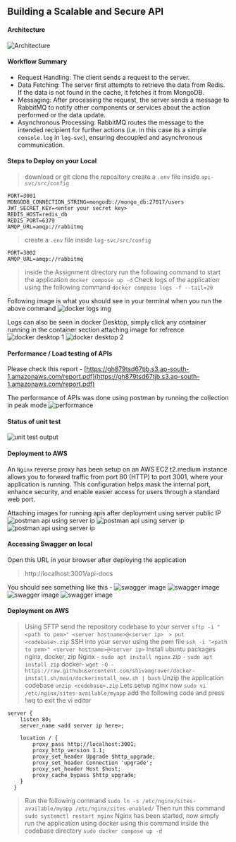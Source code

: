 ## Building a Scalable and Secure API
 #### Architecture
 ![Architecture](screenshots/arch.png)
 
#### Workflow Summary
- Request Handling: The client sends a request to the server.
- Data Fetching: The server first attempts to retrieve the data from Redis. If the data is not found in the cache, it fetches it from MongoDB.
- Messaging: After processing the request, the server sends a message to RabbitMQ to notify other components or services about the action performed or the data update.
- Asynchronous Processing: RabbitMQ routes the message to the intended recipient for further actions (i.e. in this case its a simple `console.log` in `log-svc`), ensuring decoupled and asynchronous communication.

#### Steps to Deploy on your Local
> download or git clone the repository
> create a `.env` file inside `api-svc/src/config`
```
PORT=3001
MONGODB_CONNECTION_STRING=mongodb://mongo_db:27017/users
JWT_SECRET_KEY=<enter your secret key>
REDIS_HOST=redis_db
REDIS_PORT=6379
AMQP_URL=amqp://rabbitmq
```
> create a `.env` file inside `log-svc/src/config`
```
PORT=3002
AMQP_URL=amqp://rabbitmq
```
> inside the Assignment directory run the following command to start the application
`docker compose up -d`
> Check logs of the application using the following command
`docker compose logs -f --tail=20`

Following image is what you should see in your terminal when you run the above command
 ![docker logs img](screenshots/logs.png)
 
 Logs can also be seen in docker Desktop, simply click any container running in the container section
 attaching image for refrence
  ![docker desktop 1](screenshots/one.png)
  ![docker desktop 2](screenshots/two.png)
   
 #### Performance / Load testing of APIs
 
 Please check this report - [https://gh879tsd67tjb.s3.ap-south-1.amazonaws.com/report.pdf](https://gh879tsd67tjb.s3.ap-south-1.amazonaws.com/report.pdf)
 
 The performance of APIs was done using postman by running the collection in peak mode
 ![performance](screenshots/perf.png)

 #### Status of unit test
 ![unit test output](screenshots/test.png)
 
 #### Deployment to AWS
 An `Nginx` reverse proxy has been setup on an AWS EC2 t2.medium instance allows you to forward traffic from port 80 (HTTP) to port 3001, where your application is running. This configuration helps mask the internal port, enhance security, and enable easier access for users through a standard web port.
 
 Attaching images for running apis after deployment using server public IP
 ![postman api using server ip](screenshots/post1.png)
 ![postman api using server ip](screenshots/post2.png)
 ![postman api using server ip](screenshots/post3.png)
 
 #### Accessing Swagger on local
 Open this URL in your browser after deploying the application
 > http://localhost:3001/api-docs
 
 You should see something like this -
 ![swagger image](screenshots/swagger1.png)
 ![swagger image](screenshots/swagger2.png)
 ![swagger image](screenshots/swagger3.png)
 ![swagger image](screenshots/swagger4.png)

 #### Deployment on AWS

> Using SFTP send the repository codebase to your server
`sftp -i "<path to pem>" <server hostname>@<server ip>`
` > put <codebase>.zip`
> SSH into your server using the pem file
`ssh -i "<path to pem>" <server hostname>@<server ip>`
> Install ubuntu packages nginx, docker, zip
Nginx - `sudo apt install nginx`
zip - `sudo apt install zip`
docker- `wget -O - https://raw.githubusercontent.com/shivamgrover/docker-install.sh/main/dockerinstall_new.sh | bash`
> Unzip the application codebase
`unzip <codebase>.zip`
> Lets setup nginx now
`sudo vi /etc/nginx/sites-available/myapp`
> add the following code and press !wq to exit the vi editor
```
server {
    listen 80;
    server_name <add server ip here>;

    location / {
        proxy_pass http://localhost:3001;
        proxy_http_version 1.1;
        proxy_set_header Upgrade $http_upgrade;
        proxy_set_header Connection 'upgrade';
        proxy_set_header Host $host;
        proxy_cache_bypass $http_upgrade;
    }
  }
```
> Run the following command
`sudo ln -s /etc/nginx/sites-available/myapp /etc/nginx/sites-enabled/`
> Then run this command
`sudo systemctl restart nginx`
> Nginx has been started, now simply run the application using docker using this command inside the codebase directory
`sudo docker compose up -d`
